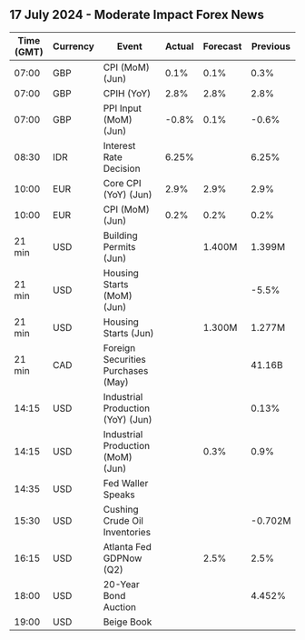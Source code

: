 ## 17 July 2024 - Moderate Impact Forex News

| Time (GMT) | Currency | Event | Actual | Forecast | Previous |
|------|----------|-------|--------|----------|----------|
| 07:00 | GBP | CPI (MoM) (Jun) | 0.1% | 0.1% | 0.3% |
| 07:00 | GBP | CPIH (YoY) | 2.8% | 2.8% | 2.8% |
| 07:00 | GBP | PPI Input (MoM) (Jun) | -0.8% | 0.1% | -0.6% |
| 08:30 | IDR | Interest Rate Decision | 6.25% |  | 6.25% |
| 10:00 | EUR | Core CPI (YoY) (Jun) | 2.9% | 2.9% | 2.9% |
| 10:00 | EUR | CPI (MoM) (Jun) | 0.2% | 0.2% | 0.2% |
| 21 min | USD | Building Permits (Jun) |  | 1.400M | 1.399M |
| 21 min | USD | Housing Starts (MoM) (Jun) |  |  | -5.5% |
| 21 min | USD | Housing Starts (Jun) |  | 1.300M | 1.277M |
| 21 min | CAD | Foreign Securities Purchases (May) |  |  | 41.16B |
| 14:15 | USD | Industrial Production (YoY) (Jun) |  |  | 0.13% |
| 14:15 | USD | Industrial Production (MoM) (Jun) |  | 0.3% | 0.9% |
| 14:35 | USD | Fed Waller Speaks |  |  |  |
| 15:30 | USD | Cushing Crude Oil Inventories |  |  | -0.702M |
| 16:15 | USD | Atlanta Fed GDPNow (Q2) |  | 2.5% | 2.5% |
| 18:00 | USD | 20-Year Bond Auction |  |  | 4.452% |
| 19:00 | USD | Beige Book |  |  |  |
